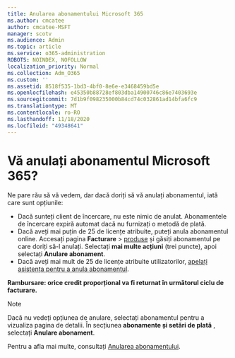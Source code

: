 ```yaml
---
title: Anularea abonamentului Microsoft 365
ms.author: cmcatee
author: cmcatee-MSFT
manager: scotv
ms.audience: Admin
ms.topic: article
ms.service: o365-administration
ROBOTS: NOINDEX, NOFOLLOW
localization_priority: Normal
ms.collection: Adm_O365
ms.custom: ''
ms.assetid: 8518f535-1bd3-4bf0-8e6e-e3468459bd5e
ms.openlocfilehash: e45350b88728ef803dba14900746c86e7403693e
ms.sourcegitcommit: 7d1b9f098235000b84cd74c032861ad14bfa6fc9
ms.translationtype: MT
ms.contentlocale: ro-RO
ms.lasthandoff: 11/18/2020
ms.locfileid: "49348641"
---
```

# <a name="canceling-your-microsoft-365-subscription"></a>Vă anulați abonamentul Microsoft 365?

Ne pare rău să vă vedem, dar dacă doriți să vă anulați abonamentul, iată care sunt opțiunile:
  
- Dacă sunteți client de încercare, nu este nimic de anulat. Abonamentele de încercare expiră automat dacă nu furnizați o metodă de plată.
- Dacă aveți mai puțin de 25 de licențe atribuite, puteți anula abonamentul online. Accesați pagina **Facturare** \> [produse](https://go.microsoft.com/fwlink/p/?linkid=842054) și găsiți abonamentul pe care doriți să-l anulați. Selectați **mai multe acțiuni** (trei puncte), apoi selectați **Anulare abonament**.
- Dacă aveți mai mult de 25 de licențe atribuite utilizatorilor, [apelați asistența pentru a anula abonamentul](https://docs.microsoft.com/microsoft-365/admin/contact-support-for-business-products?view=o365-worldwide).

**Rambursare: orice credit proporțional va fi returnat în următorul ciclu de facturare.**

> [!NOTE]
> Dacă nu vedeți opțiunea de anulare, selectați abonamentul pentru a vizualiza pagina de detalii. În secțiunea **abonamente și setări de plată** , selectați **Anulare abonament**.

Pentru a afla mai multe, consultați [Anularea abonamentului](https://docs.microsoft.com/microsoft-365/commerce/subscriptions/cancel-your-subscription).